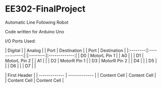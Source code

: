 # EE302-FinalProject

Automatic Line Following Robot

Code written for Arduino Uno

I/O Ports Used:

| Digital                  | | Analog                   |
| Port     | Destination   | | Port     | Destination   |
|:--------:|:-------------:| |:--------:|:-------------:|
| D0       | MotorL Pin 1  | | A0       |               |
| D1       | MotorL Pin 2  | | A1       |               |
| D2       | MotorR Pin 1  |
| D3       | MotorR Pin 2  |
| D4       |               |
| D5       |               |
| D6       |               |
| D7       |               |

| First Header                    |
| -------------   | ------------- |
| Content Cell    | Content Cell  |
| Content Cell    | Content Cell  |
